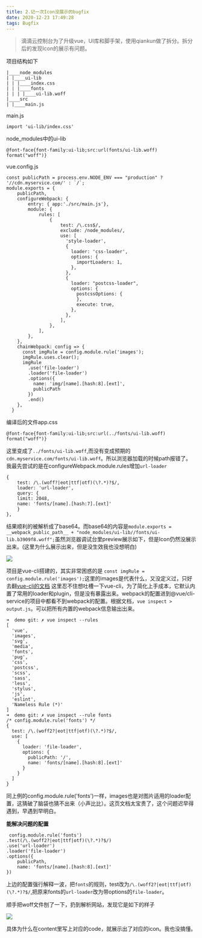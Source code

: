 ```yaml
---
title: 2.记一次Icon没展示的bugfix
date: 2020-12-23 17:49:28
tags: Bugfix
---
```

> 滴滴云控制台为了升级vue，UI库和脚手架，使用qiankun做了拆分。拆分后的发现Icon的展示有问题。

项目结构如下
```
|____node_modules
| |____ui-lib
| | |____index.css
| | |____fonts
| | | |____ui-lib.woff
|____src
| |____main.js
```

main.js
```
import 'ui-lib/index.css'
```

node_modules中的ui-lib
```
@font-face{font-family:ui-lib;src:url(fonts/ui-lib.woff) format("woff")}
```
vue.config.js
```
const publicPath = process.env.NODE_ENV === "production" ? '//cdn.myservice.com/' : `/`;
module.exports = {
    publicPath,
    configureWebpack: {
        entry: { app:'./src/main.js'},
        module: {
            rules: [
                {
                    test: /\.css$/,
                    exclude: /node_modules/,
                    use: [
                      'style-loader',
                      {
                        loader: 'css-loader',
                        options: {
                          importLoaders: 1,
                        },
                      },
                      {
                        loader: "postcss-loader",
                        options: {
                          postcssOptions: {
                          },
                          execute: true,
                        },
                      },
                    ],
                },
            ],
        },
    },
    chainWebpack: config => {
      const imgRule = config.module.rule('images');
      imgRule.uses.clear();
      imgRule
        .use('file-loader')
        .loader('file-loader')
        .options({
          name: 'img/[name].[hash:8].[ext]',
          publicPath
        })
        .end()
    },
  }
```

编译后的文件app.css
```
@font-face{font-family:ui-lib;src:url(../fonts/ui-lib.woff) format("woff")}
```
这里变成了`../fonts/ui-lib.woff`,而没有变成预期的`cdn.myservice.com/fonts/ui-lib.woff`。所以浏览器加载的时候path报错了。
我最先尝试的是在configureWebpack.module.rules增加`url-loader`
```
{
    test: /\.(woff?|eot|ttf|otf)(\?.*)?$/,
    loader: 'url-loader',
    query: {
    limit: 2048,
    name: 'fonts/[name].[hash:7].[ext]'
    }
},
```
结果顺利的被解析成了base64。而base64的内容是`module.exports = __webpack_public_path__ + "node_modules/ui-lib//fonts/ui-lib.b3909f8.woff";`虽然浏览器调试台里preview展示如下，但是Icon仍然没展示出来。(这里为什么展示出来，但是没生效我也没想明白)

![](/images/icon.png)

项目是vue-cli搭建的，其实非常困惑的是 `const imgRule = config.module.rule('images');`这里的images是代表什么，又没定义过，只好去翻[vue-cli的文档](https://cli.vuejs.org/zh/guide/webpack.html#%E5%AE%A1%E6%9F%A5%E9%A1%B9%E7%9B%AE%E7%9A%84-webpack-%E9%85%8D%E7%BD%AE)
这里忍不住想吐槽一下vue-cli，为了简化上手成本，它默认内置了常用的loader和plugin，但是没有暴露出来。webpack的配置进到@vue/cli-service的项目中都看不到webpack的配置。根据文档，`vue inspect > output.js`。可以把所有内置的webpack信息输出出来。

```
➜  demo git: ✗ vue inspect --rules
[
  'vue',
  'images',
  'svg',
  'media',
  'fonts',
  'pug',
  'css',
  'postcss',
  'scss',
  'sass',
  'less',
  'stylus',
  'js',
  'eslint',
  'Nameless Rule (*)'
]
➜  demo git: ✗ vue inspect --rule fonts
/* config.module.rule('fonts') */
{
  test: /\.(woff2?|eot|ttf|otf)(\?.*)?$/,
  use: [
    {
      loader: 'file-loader',
      options: {
        publicPath: '/',
        name: 'fonts/[name].[hash:8].[ext]'
      }
    }
  ]
}
```
同上例的config.module.rule('fonts')一样，images也是对图片适用的loader配置，这猜破了脑袋也猜不出来（小声比比）。这页文档太宝贵了，这个问题迟早得遇到，早遇到早明白。

**能解决问题的配置**
```
 config.module.rule('fonts')
.test(/\.(woff2?|eot|ttf|otf)(\?.*)?$/)
.use('url-loader')
.loader('file-loader')
.options({
    publicPath,
    name: 'fonts/[name].[hash:8].[ext]'
})
```
上边的配置强行解释一波，把`fonts`的规则，test改为`/\.(woff2?|eot|ttf|otf)(\?.*)?$/`,把原来fonts的`url-loader`改为带options的`file-loader`。

顺手把woff文件刨了一下，扔到解析网站，发现它是如下的样子

![](/images/woff.png)

具体为什么在content里写上对应的code，就展示出了对应的icon。我也没搞懂。



